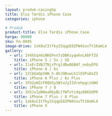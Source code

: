 ```yaml
---
layout: produk-casinghp
title: Elsa Tardis iPhone Case
categories: iphone

# Produk
product-title: Elsa Tardis iPhone Case
harga: 90000
sku: hn-0045
image-drive: 1xk8uCItfky32qqpE8ZPW4SovTt10aHL4
gallery:
  - url: 1V4hSqYmiNKGPxn7zDBKsyqwhoLAbFfZd
    title: iPhone 5 / 5s / SE
  - url: 1lxErZVBJTNjcPrgldBwQ6BAf_nebyEPd
    title: iPhone 6 / 6s
  - url: 1ICbQaOpSHW_h-AhJ9BuwLh1lO3PuOoZ3
    title: iPhone 6 Plus / 6s Plus
  - url: 1FO2yWZcFRQb5ySWtaJyIIdrehpgczUWd
    title: iPhone 7 / 8
  - url: 1h5JvIpBNoaRbyBLtTWTvYidqzO8KXdPR
    title: iPhone 7 Plus / 8 Plus
  - url: 1xk8uCItfky32qqpE8ZPW4SovTt10aHL4
    title: iPhone X
---
```


